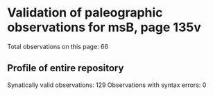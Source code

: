 # Validation of paleographic observations for msB, page 135v

Total observations on this page: 66

## Profile of entire repository
Synatically valid observations:  129
Observations with syntax errors:  0
